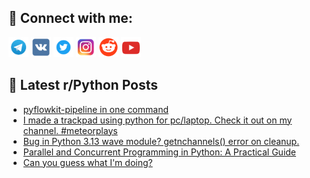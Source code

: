 ## 🔎 Connect with me:
[<img src="https://github.com/bullbesh/bullbesh/blob/main/images/Telegram.png" width="32" height="32" />](https://t.me/bullbesh)
[<img src="https://github.com/bullbesh/bullbesh/blob/main/images/VK.png" width="32" height="32" />](https://vk.com/bullbesh)
[<img src="https://github.com/bullbesh/bullbesh/blob/main/images/Twitter.png" width="32" height="32" />](https://twitter.com/bullbesh1)
[<img src="https://github.com/bullbesh/bullbesh/blob/main/images/Instagram.png" width="32" height="32" />](https://www.instagram.com/bullbesh)
[<img src="https://github.com/bullbesh/bullbesh/blob/main/images/Reddit.png" width="32" height="32" />](https://www.reddit.com/user/bullbesh)
[<img src="https://github.com/bullbesh/bullbesh/blob/main/images/YouTube.png" width="32" height="32" />](https://www.youtube.com/channel/UCtfjRs6uzgq5mfm8S06WTcg)

## 📕 Latest r/Python Posts
<!-- BLOG-POST-LIST:START -->
- [pyflowkit-pipeline in one command](https://www.reddit.com/r/Python/comments/1moghs4/pyflowkitpipeline_in_one_command/)
- [I made a trackpad using python for pc/laptop. Check it out on my channel. #meteorplays](https://www.reddit.com/r/Python/comments/1moe4w2/i_made_a_trackpad_using_python_for_pclaptop_check/)
- [Bug in Python 3.13 wave module? getnchannels&lpar;&rpar; error on cleanup.](https://www.reddit.com/r/Python/comments/1modnfw/bug_in_python_313_wave_module_getnchannels_error/)
- [Parallel and Concurrent Programming in Python: A Practical Guide](https://www.reddit.com/r/Python/comments/1modh99/parallel_and_concurrent_programming_in_python_a/)
- [Can you guess what I&#39;m doing?](https://www.reddit.com/r/Python/comments/1mocutm/can_you_guess_what_im_doing/)
<!-- BLOG-POST-LIST:END -->
